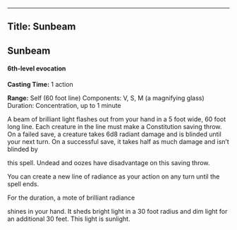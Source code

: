 -------------------------
Title: Sunbeam
-------------------------

## Sunbeam

#### 6th-level evocation


**Casting Time:** 1 action

**Range:** Self (60 foot line) Components:
V, S, M (a magnifying glass) Duration:
Concentration, up to 1 minute


A beam of brilliant light flashes out from your hand in a
5 foot wide, 60 foot long line. Each creature in the line
must make a Constitution saving throw. On a failed save, a creature
takes 6d8 radiant damage and is blinded until your next turn. On a
successful save, it takes half as much damage and isn’t blinded by

this spell. Undead and oozes have disadvantage on this saving throw.

You can create a new line of radiance as your action on any turn until
the spell ends.

For the duration, a mote of brilliant radiance

shines in your hand. It sheds bright light in a 30 foot radius and
dim light for an additional 30 feet. This light is sunlight.


